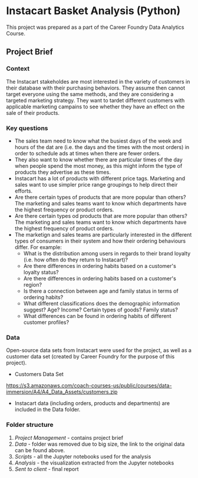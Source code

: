 # Instacart Basket Analysis (Python)

This project was prepared as a part of the Career Foundry Data Analytics Course.

## Project Brief

### Context
The Instacart stakeholdes are most interested in the variety of customers in their database with their purchasing behaviors. They assume then cannot target everyone using the same methods, and they are considering a targeted marketing strategy. They want to tardet different customers with applicable marketing campains to see whether they have an effect on the sale of their products. 

### Key questions
* The sales team need to know  what the busiest days of the week and hours of the dat are (i.e. the days and the times with the most orders) in order to schedule ads at times when there are fewer orders.
* They also want to know whether there are particular times of the day when people spend the most money, as this might inform the type of products they advertise as these times.
* Instacart has a lot of products with different price tags. Marketing and sales want to use simpler price range groupings to help direct their efforts.
* Are there certain types of products that are more popular than others? The marketing and sales teams want to know which departments have the highest frequency or product orders.
* Are there certain types od products that are more popular than others? The marketing and sales teams want to know which departments have the highest frequency of product orders.
* The marketign and sales teams are particularly interested in the different types of consumers in their system and how their ordering behaviours differ. For example:
	* What is the distribution among users in regards to their brand loyalty (i.e. how often do they return to Instacart)?
	* Are there differences in ordering habits based on a customer's loyalty status?
	* Are there differences in ordering habits based on a customer's region?
	* Is there a connection between age and family status in terms of ordering habits?
	* What different classifications does the demographic information suggest? Age? Income? Certain types of goods? Family status?
	* What differences can be found in ordering habits of different customer profiles?
	
### Data
Open-source data sets from Instacart were used for the project, as well as a customer data set (created by Career Foundry for the purpose of this project).

* Customers Data Set

https://s3.amazonaws.com/coach-courses-us/public/courses/data-immersion/A4/A4_Data_Assets/customers.zip

* Instacart data (including orders, products and departments) are included in the Data folder.

### Folder structure

1. *Project Management* - contains project brief
2. *Data* - folder was removed due to big size, the link to the original data can be found above.
3. *Scripts* - all the Jupyter notebooks used for the analysis
4. *Analysis* - the visualization extracted from the Jupyter notebooks
5. *Sent to client* - final report 


